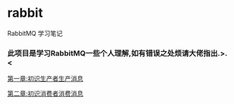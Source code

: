 # rabbit
RabbitMQ 学习笔记
### 此项目是学习RabbitMQ一些个人理解,如有错误之处烦请大佬指出.>.<
<a href="https://github.com/vitalists/rabbit/blob/master/src/main/java/com/example/rabbit/chapter1/note/chapter1.md" title="标题">第一章:初识生产者生产消息</a>

<a href="https://github.com/vitalists/rabbit/blob/master/src/main/java/com/example/rabbit/chapter1/note/chapter1.md" title="标题">第二章:初识消费者消费消息</a>
